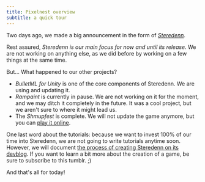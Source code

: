```yaml
---
title: Pixelnest overview
subtitle: a quick tour
---
```


Two days ago, we made a big announcement in the form of [_Steredenn_](/2014/08/steredenn/).

Rest assured, _Steredenn is our main focus for now and until its release_. We are not working on anything else, as we did before by working on a few things at the same time.

But… What happened to our other projects?

- _BulletML for Unity_ is one of the core components of Steredenn. We are using and updating it.
- _Rampaint_ is currently in pause. We are not working on it for the moment, and we may ditch it completely in the future. It was a cool project, but we aren't sure to where it might lead us.
- The _Shmupfest_ is complete. We will not update the game anymore, but you can [play it online](http://pixelnest.io/shmupfest/play).

One last word about the tutorials: because we want to invest 100% of our time into Steredenn, we are not going to write tutorials anytime soon. However, we will document [the process of creating Steredenn on its devblog](http://steredenn-game.tumblr.com). If you want to learn a bit more about the creation of a game, be sure to subscribe to this tumblr. ;)

And that's all for today!
